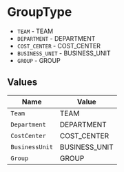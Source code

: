 # GroupType

* `TEAM` - TEAM
* `DEPARTMENT` - DEPARTMENT
* `COST_CENTER` - COST_CENTER
* `BUSINESS_UNIT` - BUSINESS_UNIT
* `GROUP` - GROUP


## Values

| Name           | Value          |
| -------------- | -------------- |
| `Team`         | TEAM           |
| `Department`   | DEPARTMENT     |
| `CostCenter`   | COST_CENTER    |
| `BusinessUnit` | BUSINESS_UNIT  |
| `Group`        | GROUP          |